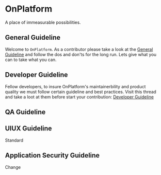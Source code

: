 
# OnPlatform

A place of immeasurable possibilities.

## General Guideline

Welcome to `OnPlatform`. As a contributor please take a look at the [General Guideline](https://github.com/On-Platform/OnPlatform/blob/master/Wiki/Genaral/GENERALGUIDE.md) and follow the dos and don'ts for the long run. Lets give what you can to take what you can.

## Developer Guideline

Fellow developers, to insure OnPlatform's maintainerbility and product quality we must follow certain guideline and best practices. Visit this thread and take a loot at them before start your contribution: [Developer Guideline](https://github.com/On-Platform/OnPlatform/blob/master/Wiki/Genaral/DEVELOPERGUIDE.md)

## QA Guideline

## UIUX Guideline
Standard

## Application Security Guideline
Change
